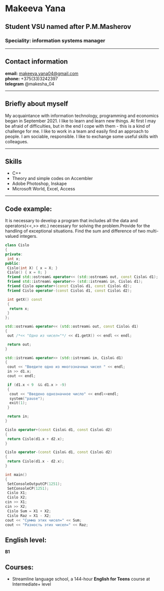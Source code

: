 # Makeeva Yana 
## Student VSU named after P.M.Masherov
### Speciality: information systems manager
***
## Contact information
**email:** makeeva.yana04@gmail.com       
**phone:** +375(33)3242397         
 **telegram** @makesha_04       
 ***
 ## Briefly about myself
 My acquaintance with information technology, programming and economics began in September 2021.  I like to learn and learn new things. At first I may be afraid of difficulties, but in the end I cope with them - this is a kind of challenge for me. I like to work in a team and easily find an approach to people. I am sociable, responsible. I like to exchange some useful skills with colleagues.     
 ***
 ## Skills
 - C++
 - Theory and simple codes on Accembler
 - Adobe Photoshop, Inskape
 - Microsoft World, Excel, Access 
 ***
 ## Code example:
 It is necessary to develop a program that includes all the data and operators(<<,>> etc.) necessary for solving the problem.Provide for the handling of exceptional situations. Find the sum and difference of two multi-valued integers.
```c++
class Cislo
{
private:
 int x;
public:
 Cislo(int X) { x = X; }
 Cislo() { x = 0; }
 friend std::ostream& operator<< (std::ostream& out, const Cislo& d1);
 friend std::istream& operator>> (std::istream& in, Cislo& d1);
 friend Cislo operator+(const Cislo& d1, const Cislo& d2);
 friend Cislo operator-(const Cislo& d1, const Cislo& d2);

 int getX() const
 {
  return x;
 }
};

std::ostream& operator<< (std::ostream& out, const Cislo& d1)
{
 out /*<< "Одно из чисел="*/ << d1.getX() << endl << endl;

 return out;
}

std::istream& operator>> (std::istream& in, Cislo& d1)
{
 cout << "Введите одно из многозначных чисел " << endl;
 in >> d1.x;
 cout << endl; 

 if (d1.x < 9  && d1.x > -9)
 {
  cout << "Введено однозначное число" << endl<<endl;
  system("pause");
  exit(1);
 }

 return in;
}

Cislo operator+(const Cislo& d1, const Cislo& d2)
{
 return Cislo(d1.x + d2.x);
}

Cislo operator-(const Cislo& d1, const Cislo& d2)
{
 return Cislo(d1.x - d2.x);
}

int main()
{
 SetConsoleOutputCP(1251);
 SetConsoleCP(1251);
 Cislo X1;
 Cislo X2;
cin >> X1;
cin >> X2;
 Cislo Sum = X1 + X2;
 Cislo Raz = X1 - X2;
cout << "Сумма этих чисел=" << Sum;
cout << "Разность этих чисел=" << Raz;
```
## English level:
**B1**
## Courses:
- Streamline language school, a 144-hour **English for Teens** course at Intermediate+ level
